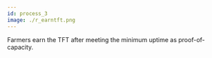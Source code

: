 ```yaml
---
id: process_3
image: ./r_earntft.png
---
```

Farmers earn the TFT after meeting the minimum uptime as proof-of-capacity.
